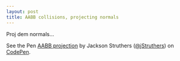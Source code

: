 ```yaml
---
layout: post
title: AABB collisions, projecting normals
---
```


Proj dem normals...

<div markdown="1">
<p data-height="471" data-theme-id="dark" data-slug-hash="AXkBXY" data-default-tab="result" data-user="jStruthers" data-embed-version="2" class="codepen">See the Pen <a href="http://codepen.io/jStruthers/pen/AXkBXY/">AABB projection</a> by Jackson Struthers (<a href="http://codepen.io/jStruthers">@jStruthers</a>) on <a href="http://codepen.io">CodePen</a>.</p>
<script async src="//assets.codepen.io/assets/embed/ei.js"></script>
</div>
